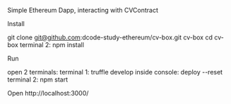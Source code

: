 Simple Ethereum Dapp, interacting with CVContract

Install

git clone git@github.com:dcode-study-ethereum/cv-box.git cv-box
cd cv-box
terminal 2:
npm install

Run

open 2 terminals:
terminal 1:
truffle develop
inside console:
deploy --reset
terminal 2:
npm start

Open http://localhost:3000/



